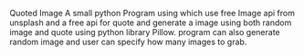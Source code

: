 Quoted Image
A small python Program using which use free Image api from unsplash and a free api for quote and generate a image using both random image and quote using python library Pillow.
program can also generate random image and user can specify how many images to grab.
